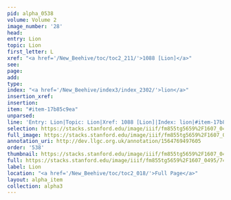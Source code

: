```yaml
---
pid: alpha_0538
volume: Volume 2
image_number: '28'
head: 
entry: Lion
topic: Lion
first_letter: L
xref: "<a href='/New_Beehive/toc/toc2_211/'>1088 [Lion]</a>"
see: 
page: 
add: 
type: 
index: "<a href='/New_Beehive/index3/index_2302/'>lion</a>"
insertion_xref: 
insertion: 
item: "#item-17b85c9ea"
unparsed: 
line: 'Entry: Lion|Topic: Lion|Xref: 1088 [Lion]|Index: lion|#item-17b85c9ea'
selection: https://stacks.stanford.edu/image/iiif/fm855tg5659%2F1607_0495/743,3062,3005,422/full/0/default.jpg
full_image: https://stacks.stanford.edu/image/iiif/fm855tg5659%2F1607_0495/full/full/0/default.jpg
annotation_uri: http://dev.llgc.org.uk/annotation/1564769497605
order: '538'
thumbnail: https://stacks.stanford.edu/image/iiif/fm855tg5659%2F1607_0495/743,3062,600,180/250,/0/default.jpg
full: https://stacks.stanford.edu/image/iiif/fm855tg5659%2F1607_0495/743,3062,3005,422/full/0/default.jpg
label: Lion
location: "<a href='/New_Beehive/toc/toc2_018/'>Full Page</a>"
layout: alpha_item
collection: alpha3
---
```

